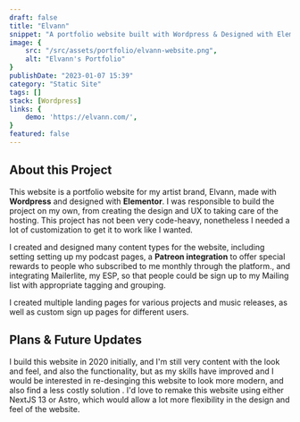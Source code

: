 ```yaml
---
draft: false
title: "Elvann"
snippet: "A portfolio website built with Wordpress & Designed with Elementor."
image: {
    src: "/src/assets/portfolio/elvann-website.png",
    alt: "Elvann's Portfolio"
}
publishDate: "2023-01-07 15:39"
category: "Static Site"
tags: []
stack: [Wordpress]
links: {
    demo: 'https://elvann.com/',
}
featured: false
---
```


## About this Project

This website is a portfolio website for my artist brand, Elvann, made with **Wordpress** and designed with **Elementor**.  I was responsible to build the project on my own, from creating the design and UX to taking care of the hosting.  This project has not been very code-heavy, nonetheless I needed a lot of customization to get it to work like I wanted.

I created and designed many content types for the website, including setting setting up my podcast pages, a **Patreon integration** to offer special rewards to people who subscribed to me monthly through the platform., and integrating Mailerlite, my ESP, so that people could be sign up to my Mailing list with appropriate tagging and grouping.

I created multiple landing pages for various projects and music releases, as well as custom sign up pages for different users.

## Plans & Future Updates

I build this website in 2020 initially, and I'm still very content with the look and feel, and also the functionality, but as my skills have improved and I would be interested in re-desinging this website to look more modern, and also find a less costly solution .  I'd love to remake this website using either NextJS 13 or Astro, which would allow a lot more flexibility in the design and feel of the website.